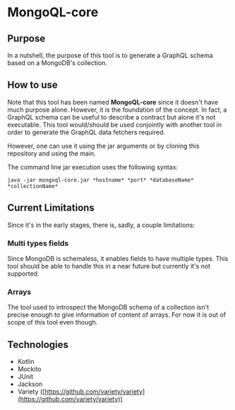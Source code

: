 # MongoQL-core

## Purpose
In a nutshell, the purpose of this tool is to generate a GraphQL schema based on a MongoDB's collection.

## How to use
Note that this tool has been named **MongoQL-core** since it doesn't have much purpose alone. However, it is the foundation of the concept. In fact, a GraphQL schema can be useful to describe a contract but alone it's not executable. This tool would/should be used conjointly with another tool in order to generate the GraphQL data fetchers required.

However, one can use it using the jar arguments or by cloning this repository and using the main.

The command line jar execution uses the following syntax:
```
java -jar mongoql-core.jar *hostname* *port* *databaseName* *collectionName*
```

## Current Limitations
Since it's in the early stages, there is, sadly, a couple limitations:

### Multi types fields
Since MongoDB is schemaless, it enables fields to have multiple types. This tool should be able to handle this in a near future but currently it's not supported.

### Arrays
The tool used to introspect the MongoDB schema of a collection isn't precise enough to give information of content of arrays. For now it is out of scope of this tool even though.

## Technologies
- Kotlin
- Mockito
- JUnit
- Jackson
- Variety ([https://github.com/variety/variety](https://github.com/variety/variety))
